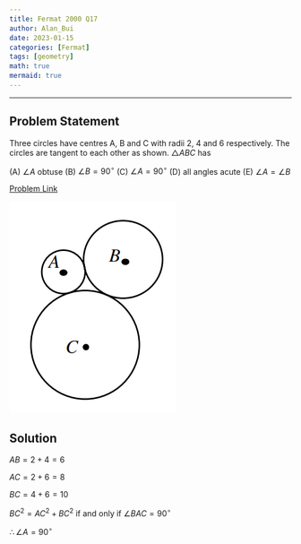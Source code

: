 ```yaml
---
title: Fermat 2000 Q17    
author: Alan_Bui    
date: 2023-01-15
categories: [Fermat]
tags: [geometry]
math: true    
mermaid: true  
---
```


---
## Problem Statement

Three circles have centres A, B and C with radii 2, 4 and 6 respectively. The circles are tangent to each other as shown. $\triangle ABC$ has

(A) $\angle A$ obtuse (B) $\angle B = 90^{\circ}$ (C) $\angle A = 90^{\circ}$ (D) all angles acute (E) $\angle A = \angle B$

[Problem Link](https://cemc.uwaterloo.ca/contests/past_contests/2000/2000FermatContest.pdf)

![Problem Diagram](/assets/diagrams/fermat2000q17.png)

## Solution

$AB = 2 + 4 = 6$

$AC = 2 + 6 = 8$

$BC = 4 + 6 = 10$

$BC^2 = AC^2 + BC^2 \text{ if and only if } \angle BAC = 90^{\circ}$

$\therefore \angle A = 90^{\circ}$